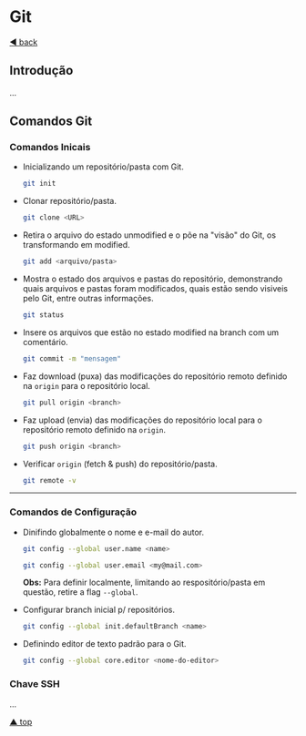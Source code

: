# Git

[◄ back](../README.md)

## Introdução

...

## Comandos Git

### Comandos Inicais

- Inicializando um repositório/pasta com Git.

    ```bash
    git init
    ```

- Clonar repositório/pasta.
    
    ```bash
    git clone <URL>
    ```

- Retira o arquivo do estado unmodified e o põe na "visão" do Git, os transformando em modified.

    ```bash
    git add <arquivo/pasta>
    ```

- Mostra o estado dos arquivos e pastas do repositório, demonstrando quais arquivos e pastas foram modificados, quais estão sendo visiveis pelo Git, entre outras informações.

    ```bash
    git status
    ```

- Insere os arquivos que estão no estado modified na branch com um comentário.

    ```bash
    git commit -m "mensagem"
    ```

- Faz download (puxa) das modificações do repositório remoto definido na `origin` para o repositório local.

    ```bash
    git pull origin <branch>
    ```

- Faz upload (envia) das modificações do repositório local para o repositório remoto definido na `origin`.

    ```bash
    git push origin <branch>
    ```

- Verificar `origin` (fetch & push) do repositório/pasta.
    
    ```bash
    git remote -v
    ```

---

### Comandos de Configuração

- Dinifindo globalmente o nome e e-mail do autor.

    ```bash
    git config --global user.name <name>
    ```

    ```bash
    git config --global user.email <my@mail.com>
    ```

    **Obs:** Para definir localmente, limitando ao respositório/pasta em questão, retire a flag `--global`.

- Configurar branch inicial p/ repositórios.
    
    ```bash
    git config --global init.defaultBranch <name>
    ```
    
- Definindo editor de texto padrão para o Git.
    
    ```bash
    git config --global core.editor <nome-do-editor>
    ```

### Chave SSH

...

[▲ top](#git)
